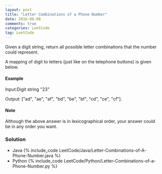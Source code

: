```yaml
---
layout: post
title: "Letter Combinations of a Phone Number"
date: 2016-06-08
comments: true
categories: LeetCode
tag: LeetCode
---
```


Given a digit string, return all possible letter combinations that the number could represent.

A mapping of digit to letters (just like on the telephone buttons) is given below.

#### Example
Input:Digit string "23"

Output: ["ad", "ae", "af", "bd", "be", "bf", "cd", "ce", "cf"].

#### Note
Although the above answer is in lexicographical order, your answer could be in any order you want.

<!--more-->
### Solution
* Java
{% include_code LeetCode/Java/Letter-Combinations-of-A-Phone-Number.java %}
* Python
{% include_code LeetCode/Python/Letter-Combinations-of-a-Phone-Number.py %}
